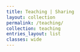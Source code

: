 ```yaml
---
title: Teaching | Sharing
layout: collection
permalink: /teaching/
collection: teaching
entries_layout: list
classes: wide
---
```


